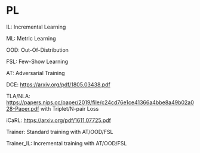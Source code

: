 # PL

IL: Incremental Learning

ML: Metric Learning

OOD: Out-Of-Distribution

FSL: Few-Show Learning

AT: Adversarial Training


DCE: https://arxiv.org/pdf/1805.03438.pdf 

TLA/NLA: https://papers.nips.cc/paper/2019/file/c24cd76e1ce41366a4bbe8a49b02a028-Paper.pdf with Triplet/N-pair Loss

iCaRL: https://arxiv.org/pdf/1611.07725.pdf 


Trainer: Standard training with AT/OOD/FSL

Trainer_IL: Incremental training with AT/OOD/FSL
